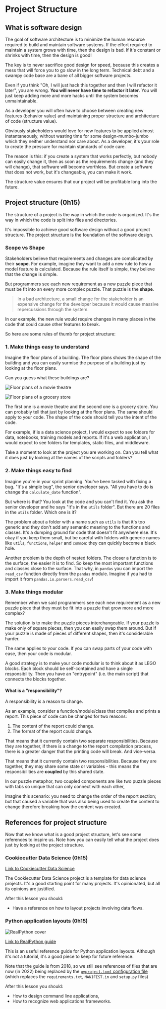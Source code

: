# Project Structure

## What is software design

The goal of software architecture is to minimize the human resource required to build and maintain software systems. If the effort required to maintain a system grows with time, then the design is bad. If it's constant or shrinks with time, then the design is good!

The key is to never sacrifice good design for speed, because this creates a mess that will force you to go slow in the long term. Technical debt and a swampy code base are a bane of all bigger software projects.

Even if you think "Oh, I will just hack this together and then I will refactor it later", you are wrong. **You will never have time to refactor it later**. You will just keep adding more and more hacks until the system becomes unmaintainable.

As a developer you will often have to choose between creating new features (behavior value) and maintaining proper structure and architecture of code (structure value).

Obviously stakeholders would love for new features to be applied almost instantaneously, without wasting time for some design-mumbo-jumbo which they neither understand nor care about. As a developer, it's your role to create the pressure for maintain standards of code care.

The reason is this: if you create a system that works perfectly, but nobody can easily change it, then as soon as the requirements change (and they will change), that software will become worthless. But create a software that does not work, but it's changeable, you can make it work.

The structure value ensures that our project will be profitable long into the future.

## Project structure (0h15)

The structure of a project is the way in which the code is organized. It's the way in which the code is split into files and directories.

It's impossible to achieve good software design without a good project structure. The project structure is the foundation of the software design.

### Scope vs Shape

Stakeholders believe that requirements and changes are complicated by their **scope**. For example, imagine they want to add a new rule to how a model feature is calculated. Because the rule itself is simple, they believe that the change is simple.

But programmers see each new requirement as a new puzzle piece that must be fit into an every more complex puzzle. That puzzle is the **shape**.

> In a bad architecture, a small change for the stakeholder is an expensive change for the developer because it would cause massive repercussions through the system.

In our example, the new rule would require changes in many places in the code that could cause other features to break.

So here are some rules of thumb for project structure:

### 1. Make things easy to understand

Imagine the floor plans of a building. The floor plans shows the shape of the building and you can easily surmise the purpose of a building just by looking at the floor plans.

Can you guess what these buildings are?

![Floor plans of a movie theatre](./../images/floor-plans-movie-theatre.png)

![Floor plans of a grocery store](./../images/floor-plans-store.jpg)

The first one is a movie theatre and the second one is a grocery store. You can probably tell that just by looking at the floor plans. The same should apply to your code. The shape of the code should tell you the intent of the code.

For example, if is a data science project, I would expect to see folders for data, notebooks, training models and reports. If it's a web application, I would expect to see folders for templates, static files, and middleware.

Take a moment to look at the project you are working on. Can you tell what it does just by looking at the names of the scripts and folders?

### 2. Make things easy to find

Imagine you're in your sprint planning. You've been tasked with fixing a bug. "It's a simple bug", the senior developer says. "All you have to do is change the `calculate_date` function".

But where is that? You look at the code and you can't find it. You ask the senior developer and he says "It's in the `utils` folder". But there are 20 files in the `utils` folder. Which one is it?

The problem about a folder with a name such as `utils` is that it's too generic and they don't add any semantic meaning to the functions and classes. It's a dumping ground for code that doesn't fit anywhere else. It's okay if you keep them small, but be careful with folders with generic names like `utils`, `functions`, `helper` and `common`: they can quickly become a black hole.

Another problem is the depth of nested folders. The closer a function is to the surface, the easier it is to find. So keep the most important functions and classes close to the surface. That why, in `pandas` you can import the `read_csv` function directly from the `pandas` module. Imagine if you had to import it from `pandas.io.parsers.read_csv`!

### 3. Make things modular

Remember when we said programmers see each new requirement as a new puzzle piece that they must be fit into a puzzle that grow more and more complex?

The solution is to make the puzzle pieces interchangeable. If your puzzle is make only of square pieces, then you can easily swap them around. But if your puzzle is made of pieces of different shapes, then it's considerable harder.

The same applies to your code. If you can swap parts of your code with ease, then your code is modular.

A good strategy is to make your code modular is to think about it as LEGO blocks. Each block should be self-contained and have a single responsibility. Then you have an "entrypoint" (i.e. the main script) that connects the blocks together.

#### What is a "responsibility"?

A responsibility is a reason to change.

As an example, consider a function/module/class that compiles and prints a report. This piece of code can be changed for two reasons:

1. The content of the report could change.
2. The format of the report could change.

That means that it currently contain two separate responsibilities. Because they are together, if there is a change to the report compilation process, there is a greater danger that the printing code will break. And vice-versa.

That means that it currently contain two responsibilities. Because they are together, they may share some state or variables - this means the responsibilities are **coupled** by this shared state.

In our puzzle metaphor, two coupled components are like two puzzle pieces with tabs so unique that can only connect with each other,

Imagine this scenario:  you need to change the order of the report section;  but that caused a variable that was also being used to create the content to change therefore breaking how the content was created.

## References for project structure

Now that we know what is a good project structure, let's see some references to inspire us. Note how you can easily tell what the project does just by looking at the project structure.

### Cookiecutter Data Science (0h15)

[Link to Cookiecutter Data Science](https://drivendata.github.io/cookiecutter-data-science/)

The Cookiecutter Data Science project is a template for data science projects. It's a good starting point for many projects. It's opinionated, but all its opinions are justified.

After this lesson you should:

- Have a reference on how to layout projects involving data flows.

### Python application layouts (0h15)

![RealPython cover](../images/ba19cadbefac3e8cbea6ab6829321d377e981efc409395804470873bec7e432a.png)

[Link to RealPython guide](https://realpython.com/python-application-layouts/)

This is an useful reference guide for Python application layouts. Although it's not a tutorial, it's a good piece to keep for future reference.

Note that the guide is from 2018, so we still see references of files that are now (in 2022) being replaced by the [`pyproject.toml` configuration file](./../01_clean_code/1_long_code_is_not_good_code/2_pyproject.md) (which replaces the `requirements.txt`, `MANIFEST.in` and `setup.py` files)

After this lesson you should:

- How to design command line applications,
- How to recognize web applications frameworks.
